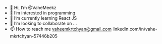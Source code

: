 - 👋 Hi, I’m @VaheMeekz
- 👀 I’m interested in programming
- 🌱 I’m currently learning React JS
- 💞️ I’m looking to collaborate on ...
- 📫 How to reach me vaheemkrtchyan@gmail.com
                      linkedin.com/in/vahe-mkrtchyan-57446b205

<!---
VaheMeekz/VaheMeekz is a ✨ special ✨ repository because its `README.md` (this file) appears on your GitHub profile.
You can click the Preview link to take a look at your changes.
--->
